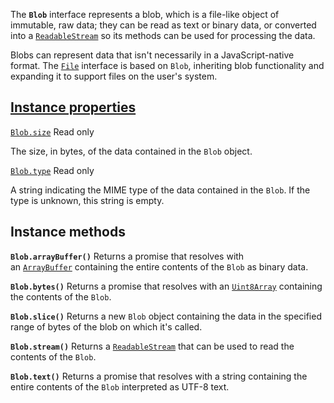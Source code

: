 The **`Blob`** interface represents a blob, which is a file-like object of immutable, raw data; they can be read as text or binary data, or converted into a [`ReadableStream`](https://developer.mozilla.org/en-US/docs/Web/API/ReadableStream) so its methods can be used for processing the data.

Blobs can represent data that isn't necessarily in a JavaScript-native format. The [`File`](https://developer.mozilla.org/en-US/docs/Web/API/File) interface is based on `Blob`, inheriting blob functionality and expanding it to support files on the user's system.
## [Instance properties](https://developer.mozilla.org/en-US/docs/Web/API/Blob#instance_properties)

[`Blob.size`](https://developer.mozilla.org/en-US/docs/Web/API/Blob/size) Read only

The size, in bytes, of the data contained in the `Blob` object.

[`Blob.type`](https://developer.mozilla.org/en-US/docs/Web/API/Blob/type) Read only

A string indicating the MIME type of the data contained in the `Blob`. If the type is unknown, this string is empty.
## Instance methods
**`Blob.arrayBuffer()`**
Returns a promise that resolves with an [`ArrayBuffer`](https://developer.mozilla.org/en-US/docs/Web/JavaScript/Reference/Global_Objects/ArrayBuffer) containing the entire contents of the `Blob` as binary data.

**`Blob.bytes()`**
Returns a promise that resolves with an [`Uint8Array`](https://developer.mozilla.org/en-US/docs/Web/JavaScript/Reference/Global_Objects/Uint8Array) containing the contents of the `Blob`.

**`Blob.slice()`**
Returns a new `Blob` object containing the data in the specified range of bytes of the blob on which it's called.

**`Blob.stream()`**
Returns a [`ReadableStream`](https://developer.mozilla.org/en-US/docs/Web/API/ReadableStream) that can be used to read the contents of the `Blob`.

**`Blob.text()`**
Returns a promise that resolves with a string containing the entire contents of the `Blob` interpreted as UTF-8 text.